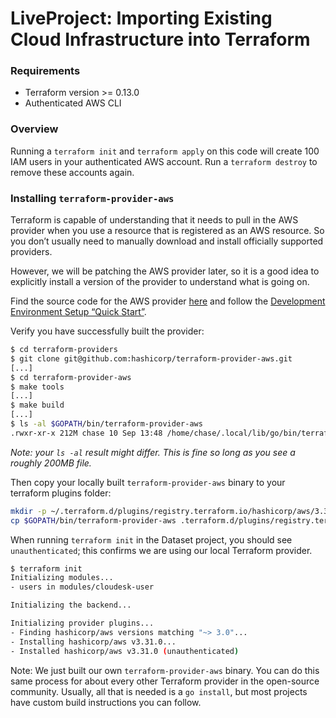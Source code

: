 # LiveProject: Importing Existing Cloud Infrastructure into Terraform

### Requirements

* Terraform version >= 0.13.0
* Authenticated AWS CLI

### Overview

Running a `terraform init` and `terraform apply` on this code will create 100
IAM users in your authenticated AWS account.
Run a `terraform destroy` to remove these accounts again.

### Installing `terraform-provider-aws`

Terraform is capable of understanding that it needs to pull in the AWS provider when you use a resource that is registered as an AWS resource. So you don’t usually need to manually download and install officially supported providers.

However, we will be patching the AWS provider later, so it is a good idea to explicitly install a version of the provider to understand what is going on.

Find the source code for the AWS provider [here](https://github.com/hashicorp/terraform-provider-aws) and follow the [Development Environment Setup “Quick Start”](https://github.com/hashicorp/terraform-provider-aws/blob/main/docs/DEVELOPMENT.md).

Verify you have successfully built the provider:
```bash
$ cd terraform-providers
$ git clone git@github.com:hashicorp/terraform-provider-aws.git
[...]
$ cd terraform-provider-aws
$ make tools
[...]
$ make build
[...]
$ ls -al $GOPATH/bin/terraform-provider-aws
.rwxr-xr-x 212M chase 10 Sep 13:48 /home/chase/.local/lib/go/bin/terraform-provider-aws
```
*Note: your `ls -al` result might differ. This is fine so long as you see a roughly 200MB file.*


Then copy your locally built `terraform-provider-aws` binary to your terraform plugins folder:
```bash
mkdir -p ~/.terraform.d/plugins/registry.terraform.io/hashicorp/aws/3.31.0/darwin_amd64
cp $GOPATH/bin/terraform-provider-aws .terraform.d/plugins/registry.terraform.io/hashicorp/aws/3.31.0/darwin_amd64
```

When running `terraform init` in the Dataset project, you should see `unauthenticated`; this confirms we are using our local Terraform provider.
```bash
$ terraform init
Initializing modules...
- users in modules/cloudesk-user

Initializing the backend...

Initializing provider plugins...
- Finding hashicorp/aws versions matching "~> 3.0"...
- Installing hashicorp/aws v3.31.0...
- Installed hashicorp/aws v3.31.0 (unauthenticated)
```

Note: We just built our own `terraform-provider-aws` binary. You can do this same process for about every other Terraform provider in the open-source community. Usually, all that is needed is a `go install`, but most projects have custom build instructions you can follow.
